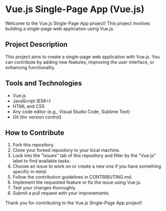 # Vue.js Single-Page App (Vue.js)

Welcome to the Vue.js Single-Page App project! This project involves building a single-page web application using Vue.js.

## Project Description

This project aims to create a single-page web application with Vue.js. You can contribute by adding new features, improving the user interface, or enhancing functionality.

## Tools and Technologies

- Vue.js
- JavaScript (ES6+)
- HTML and CSS
- Any code editor (e.g., Visual Studio Code, Sublime Text)
- Git (for version control)

## How to Contribute

1. Fork this repository.
2. Clone your forked repository to your local machine.
3. Look into the "Issues" tab of this repository and filter by the "Vue.js" label to find available tasks.
4. Choose an issue to work on or create a new one if you have something specific in mind.
5. Follow the contribution guidelines in CONTRIBUTING.md.
6. Implement the requested feature or fix the issue using Vue.js.
7. Test your changes thoroughly.
8. Submit a pull request with your improvements.

Thank you for contributing to the Vue.js Single-Page App project!
